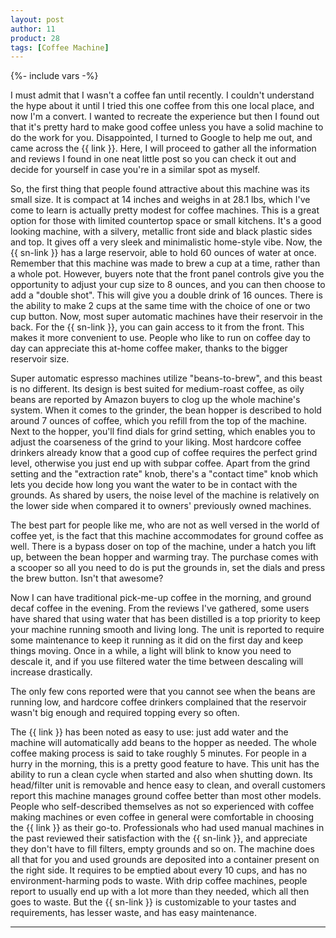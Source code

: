 ```yaml
---
layout: post
author: 11
product: 28
tags: [Coffee Machine]
---
```


{%- include vars -%}

I must admit that I wasn't a coffee fan until recently. I couldn't understand the hype about it until I tried this one coffee from this one local place, and now I'm a convert. I wanted to recreate the experience but then I found out that it's pretty hard to make good coffee unless you have a solid machine to do the work for you. Disappointed, I turned to Google to help me out, and came across the {{ link }}. Here, I will proceed to gather all the information and reviews I found in one neat little post so you can check it out and decide for yourself in case you're in a similar spot as myself. 

So, the first thing that people found attractive about this machine was its small size. It is compact at 14 inches and weighs in at 28.1 lbs, which I've come to learn is actually pretty modest for coffee machines. This is a great option for those with limited countertop space or small kitchens. It's a good looking machine, with a silvery, metallic front side and black plastic sides and top. It gives off a very sleek and minimalistic home-style vibe. Now, the {{ sn-link }} has a large reservoir, able to hold 60 ounces of water at once. Remember that this machine was made to brew a cup at a time, rather than a whole pot. However, buyers note that the front panel controls give you the opportunity to adjust your cup size to 8 ounces, and you can then choose to add a "double shot".
This will give you a double drink of 16 ounces. There is the ability to make 2 cups at the same time with the choice of one or two cup button. Now, most super automatic machines have their reservoir in the back. For the {{ sn-link }}, you can gain access to it from the front. This makes it more convenient to use. People who like to run on coffee day to day can appreciate this at-home coffee maker, thanks to the bigger reservoir size.

Super automatic espresso machines utilize "beans-to-brew", and this beast is no different. Its design is best suited for medium-roast coffee, as oily beans are reported by Amazon buyers to clog up the whole machine's system. When it comes to the grinder, the bean hopper is described to hold around 7 ounces of coffee, which you refill from the top of the machine. 
Next to the hopper, you'll find dials for grind setting, which enables you to adjust the coarseness of the grind to your liking. Most hardcore coffee drinkers already know that a good cup of coffee requires the perfect grind level, otherwise you just end up with subpar coffee. Apart from the grind setting and the "extraction rate" knob, there's a "contact time" knob which lets you decide how long you want the water to be in contact with the grounds. As shared by users, the noise level of the machine is relatively on the lower side when  compared it to owners' previously owned machines.

The best part for people like me, who are not as well versed in the world of coffee yet, is the fact that this machine accommodates for ground coffee as well. There is a bypass doser on top of the machine, under a hatch you lift up, between the bean hopper and warming tray. The purchase comes with a scooper so all you need to do is put the grounds in, set the dials and press the brew button. Isn't that awesome? 

Now I can have traditional pick-me-up coffee in the morning, and ground decaf coffee in the evening. From the reviews I've gathered, some users have shared that using water that has been distilled is a top priority to keep your machine running smooth and living long. The unit is reported to require some maintenance to keep it running as it did on the first day and keep things moving. Once in a while, a light will blink to know you need to descale it, and if you use filtered water the time between descaling will increase drastically. 

The only few cons reported were that you cannot see when the beans are running low, and hardcore coffee drinkers complained that the reservoir wasn't big enough and required topping every so often. 

The {{ link }} has been noted as easy to use: just add water and the machine will automatically add beans to the hopper as needed. The whole coffee making process is said to take roughly 5 minutes. For people in a hurry in the morning, this is a pretty good feature to have. This unit has the ability to run a clean cycle when started and also when shutting down. Its head/filter unit is removable and hence easy to clean, and overall customers report this machine manages ground coffee better than most other models. 
People who self-described themselves as not so experienced with coffee making machines or even coffee in general were comfortable in choosing the {{ link }} as their go-to. Professionals who had used manual machines in the past reviewed their satisfaction with the {{ sn-link }}, and appreciate they don't have to fill filters, empty grounds and so on. The machine does all that for you and used grounds are deposited into a container present on the right side. It requires to be emptied about every 10 cups, and has no environment-harming pods to waste. With drip coffee machines, people report to usually end up with a lot more than they needed, which all then goes to waste. But the {{ sn-link }} is customizable to your tastes and requirements, has lesser waste, and has easy maintenance. 


---
